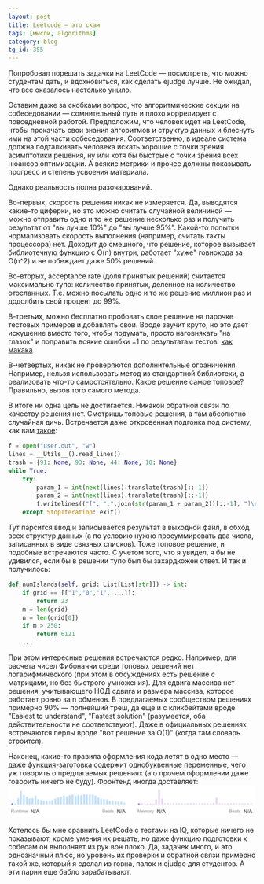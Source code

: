 ```yaml
---
layout: post
title: Leetcode — это скам
tags: [мысли, algorithms]
category: blog
tg_id: 355
---
```

Попробовал порешать задачки на LeetCode — посмотреть, что можно студентам дать, и вдохновиться, как сделать ejudge лучше. Не ожидал, что все оказалось настолько уныло.

Оставим даже за скобками вопрос, что алгоритмические секции на собеседовании — сомнительный путь и плохо коррелирует с повседневной работой. Предположим, что человек идет на LeetCode, чтобы прокачать свои знания алгоритмов и структур данных и блеснуть ими на этой части собеседования. Соответственно, в идеале система должна подталкивать человека искать хорошие с точки зрения асимптотики решения, ну или хотя бы быстрые с точки зрения всех нюансов оптимизации. А всякие метрики и прочее должны показывать прогресс и степень усвоения материала.

Однако реальность полна разочарований.

Во-первых, скорость решения никак не измеряется. Да, выводятся какие-то циферки, но это можно считать случайной величиной — можно отправить одно и то же решение несколько раз и получить результат от "вы лучше 10%" до "вы лучше 95%". Какой-то попытки нормализовать скорость выполнения (например, считать такты процессора) нет. Доходит до смешного, что решение, которое вызывает библиотечную функцию с O(n) внутри, работает "хуже" говнокода за O(n^2) и не побеждает даже 50% решений.

Во-вторых, acceptance rate (доля принятых решений) считается максимально тупо: количество принятых, деленное на количество отосланных. Т.е. можно посылать одно и то же решение миллион раз и додолбить свой процент до 99%.

В-третьих, можно бесплатно пробовать свое решение на парочке тестовых примеров и добавлять свои. Вроде звучит круто, но это дает искушение вместо того, чтобы подумать, просто наговнякать "на глазок" и поправить всякие ошибки ±1 по результатам тестов, [как макака](/2021/09/21/10x-monkey.html).

В-четвертых, никак не проверяются дополнительные ограничения. Например, нельзя использовать метод из стандартной библиотеки, а реализовать что-то самостоятельно. Какое решение самое топовое? Правильно, вызов того самого метода.

В итоге ни одна цель не достигается. Никакой обратной связи по качеству решения нет. Смотришь топовые решения, а там абсолютно случайная дичь. Встречается даже откровенная подгонка под систему, как вам [такое](https://leetcode.com/problems/add-two-numbers/solutions/1503323/can-someone-explain-the-fastest-python-solution/):
```python
f = open("user.out", "w")
lines = __Utils__().read_lines()
trash = {91: None, 93: None, 44: None, 10: None}
while True:
    try:
        param_1 = int(next(lines).translate(trash)[::-1])
        param_2 = int(next(lines).translate(trash)[::-1])
        f.writelines(("[", ",".join(str(param_1 + param_2))[::-1], "]\n"))
    except StopIteration: exit()
```
Тут парсится ввод и записывается результат в выходной файл, в обход всех структур данных (а по условию нужно просуммировать два числа, записанных в виде связных списков). Тоже топовое решение, и подобные встречаются часто. С учетом того, что я увидел, я бы не удивился, если бы в решении тупо был бы захардкожен ответ. И так и получилось:
```python
def numIslands(self, grid: List[List[str]]) -> int:
    if grid == [["1","0","1",....]]:
        return 23
    m = len(grid)
    n = len(grid[0])
    if m > 250:
        return 6121
    ...    
```
При этом интересные решения встречаются редко. Например, для расчета чисел Фибоначчи среди топовых решений нет логарифмического (при этом в обсуждениях есть решение с матрицами, но без быстрого умножения). Для сдвига массива нет решения, учитывающего НОД сдвига и размера массива, которое работает ровно за n обменов. В предлагаемых сообществом решениях примерно 90% — полнейший треш, да еще и с кликбейтами вроде "Easiest to understand", "Fastest solution" (разумеется, оба действительности не соответствуют). Даже в официальных решениях встречаются перлы вроде "вот решение за O(1)" (когда там словарь строится).

Наконец, какие-то правила оформления кода летят в одно место — даже функция-заготовка содержит однобуквенные переменные, чего уж говорить о предлагаемых решениях (а о прочем оформлении даже говорить ничего не буду). Фронтенд иногда доставляет:
![](/assets/images/leetcode-na.jpg)

Хотелось бы мне сравнить LeetCode с тестами на IQ, которые ничего не показывают, кроме умения их решать, но даже функцию подготовки к собесам он выполняет из рук вон плохо. Да, задачек много, и это однозначный плюс, но уровень их проверки и обратной связи примерно такой же, который я сделал из говна, палок и ejudge для студентов. А эти парни еще бабло зарабатывают.

